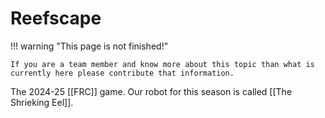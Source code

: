 # Reefscape

!!! warning "This page is not finished!"

    If you are a team member and know more about this topic than what is currently here please contribute that information.

The 2024-25 [[FRC]] game. Our robot for this season is called [[The Shrieking Eel]].